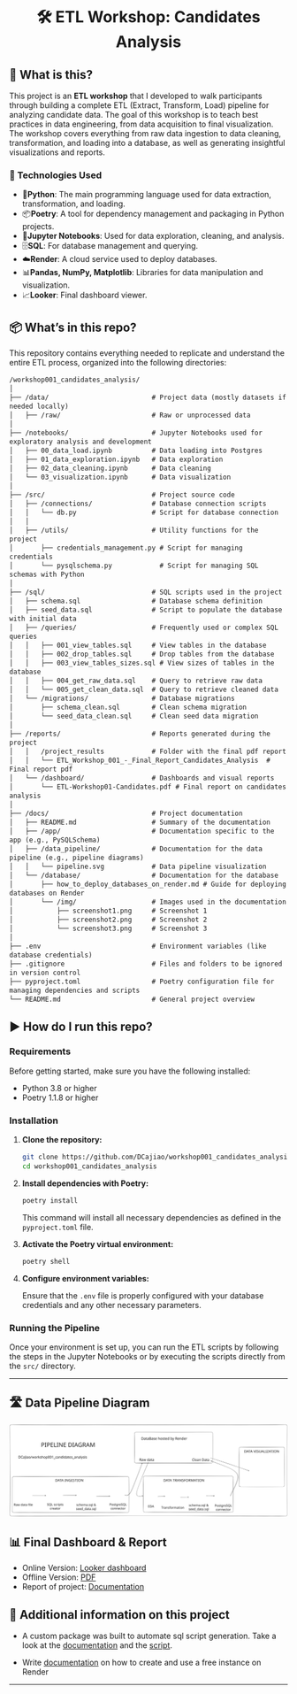 <center>

# 🛠️ ETL Workshop: Candidates Analysis

</center>

## 🤔 What is this?

This project is an **ETL workshop** that I developed to walk participants through building a complete ETL (Extract, Transform, Load) pipeline for analyzing candidate data. The goal of this workshop is to teach best practices in data engineering, from data acquisition to final visualization. The workshop covers everything from raw data ingestion to data cleaning, transformation, and loading into a database, as well as generating insightful visualizations and reports.

### 🔨 Technologies Used

- 🐍**Python**: The main programming language used for data extraction, transformation, and loading.
- 📦**Poetry**: A tool for dependency management and packaging in Python projects.
- 📒**Jupyter Notebooks**: Used for data exploration, cleaning, and analysis.
- 🗄️**SQL**: For database management and querying.
- ☁️**Render**: A cloud service used to deploy databases.
- 📊**Pandas, NumPy, Matplotlib**: Libraries for data manipulation and visualization.
- 📈**Looker**: Final dashboard viewer.

## 📦 What’s in this repo?

This repository contains everything needed to replicate and understand the entire ETL process, organized into the following directories:

```plaintext
/workshop001_candidates_analysis/
│
├── /data/                          # Project data (mostly datasets if needed locally)
│   ├── /raw/                       # Raw or unprocessed data
│
├── /notebooks/                     # Jupyter Notebooks used for exploratory analysis and development
│   ├── 00_data_load.ipynb          # Data loading into Postgres
│   ├── 01_data_exploration.ipynb   # Data exploration
│   ├── 02_data_cleaning.ipynb      # Data cleaning
│   └── 03_visualization.ipynb      # Data visualization
│
├── /src/                           # Project source code
│   ├── /connections/               # Database connection scripts
│   │   └── db.py                   # Script for database connection
│   │
│   ├── /utils/                     # Utility functions for the project
│       ├── credentials_management.py # Script for managing credentials
│       └── pysqlschema.py            # Script for managing SQL schemas with Python
│
├── /sql/                           # SQL scripts used in the project
│   ├── schema.sql                  # Database schema definition
│   ├── seed_data.sql               # Script to populate the database with initial data
│   ├── /queries/                   # Frequently used or complex SQL queries
│   │   ├── 001_view_tables.sql     # View tables in the database
│   │   ├── 002_drop_tables.sql     # Drop tables from the database
│   │   ├── 003_view_tables_sizes.sql # View sizes of tables in the database
│   │   ├── 004_get_raw_data.sql    # Query to retrieve raw data
│   │   └── 005_get_clean_data.sql  # Query to retrieve cleaned data
│   └── /migrations/                # Database migrations
│       ├── schema_clean.sql        # Clean schema migration
│       └── seed_data_clean.sql     # Clean seed data migration
│
├── /reports/                       # Reports generated during the project
│   │   /project_results            # Folder with the final pdf report
│   │   └── ETL_Workshop_001_-_Final_Report_Candidates_Analysis  # Final report pdf
│   └── /dashboard/                 # Dashboards and visual reports
│       └── ETL-Workshop01-Candidates.pdf # Final report on candidates analysis
│
├── /docs/                          # Project documentation
│   ├── README.md                   # Summary of the documentation
│   ├── /app/                       # Documentation specific to the app (e.g., PySQLSchema)
│   ├── /data_pipeline/             # Documentation for the data pipeline (e.g., pipeline diagrams)
│   │   └── pipeline.svg            # Data pipeline visualization
│   └── /database/                  # Documentation for the database
│       ├── how_to_deploy_databases_on_render.md # Guide for deploying databases on Render
│       └── /img/                   # Images used in the documentation
│           ├── screenshot1.png     # Screenshot 1
│           ├── screenshot2.png     # Screenshot 2
│           └── screenshot3.png     # Screenshot 3
│
├── .env                            # Environment variables (like database credentials)
├── .gitignore                      # Files and folders to be ignored in version control
├── pyproject.toml                  # Poetry configuration file for managing dependencies and scripts
└── README.md                       # General project overview
```

## ▶️ How do I run this repo?

### Requirements

Before getting started, make sure you have the following installed:

- Python 3.8 or higher
- Poetry 1.1.8 or higher

### Installation

1. **Clone the repository:**

   ```bash
   git clone https://github.com/DCajiao/workshop001_candidates_analysis
   cd workshop001_candidates_analysis
   ```

2. **Install dependencies with Poetry:**

   ```bash
   poetry install
   ```

   This command will install all necessary dependencies as defined in the `pyproject.toml` file.

3. **Activate the Poetry virtual environment:**

   ```bash
   poetry shell
   ```

4. **Configure environment variables:**

   Ensure that the `.env` file is properly configured with your database credentials and any other necessary parameters.

### Running the Pipeline

Once your environment is set up, you can run the ETL scripts by following the steps in the Jupyter Notebooks or by executing the scripts directly from the `src/` directory.

---

## 🛣️ Data Pipeline Diagram

![Data Pipeline Diagram](./docs/data_pipeline/pipeline.svg)

## 📊 Final Dashboard & Report

* Online Version: [Looker dashboard](https://lookerstudio.google.com/reporting/67a21901-1ed4-4228-a0b9-88bc08a653e1)
* Offline Version: [PDF](https://github.com/DCajiao/workshop001_candidates_analysis/blob/develop/reports/dashboard/ETL-Workshop01-Candidates.pdf)
* Report of project: [Documentation](https://github.com/DCajiao/workshop001_candidates_analysis/blob/develop/reports/project_results/ETL_Workshop_001_-_Final_Report_Candidates_Analysis.pdf)

## 🎯 Additional information on this project

* A custom package was built to automate sql script generation. Take a look at the [documentation](https://github.com/DCajiao/workshop001_candidates_analysis/blob/main/docs/app/PySQLSchema.md) and the [script](https://github.com/DCajiao/workshop001_candidates_analysis/blob/main/src/utils/pysqlschema.py).

* Write [documentation](https://github.com/DCajiao/workshop001_candidates_analysis/blob/main/docs/database/how_to_deploy_databases_on_render.md) on how to create and use a free instance on Render

---